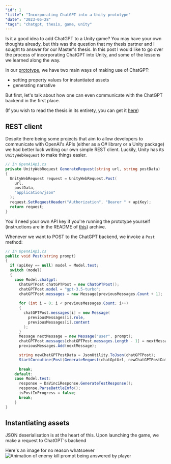 ```yaml
---
"id": 1
"title": "Incorporating ChatGPT into a Unity prototype"
"date": "2023-05-28"
"tags": "chatgpt, thesis, game, unity"
---
```


Is it a good idea to add ChatGPT to a Unity game? You may have your own thoughts already, but this was the question that my thesis partner and I sought to answer for our Master's thesis. In this post I would like to go over the process of incorporating ChatGPT into Unity, and some of the lessons we learned along the way.

In our [prototype](https://github.com/necrosmash/thesis_prototype), we have two main ways of making use of ChatGPT:
* setting property values for instantiated assets
* generating narrative

But first, let's talk about how one can even communicate with the ChatGPT backend in the first place.

(If you wish to read the thesis in its entirety, you can get it [here](https://www.google.com))

## REST client
Despite there being some projects that aim to allow developers to communicate with OpenAI's APIs (either as a C# library or a Unity package) we had better luck writing our own simple REST client. Luckily, Unity has its `UnityWebRequest` to make things easier.

```csharp
// In OpenAiApi.cs
private UnityWebRequest GenerateRequest(string url, string postData)
{
  UnityWebRequest request = UnityWebRequest.Post(
    url,
    postData,
    "application/json"
  );
  request.SetRequestHeader("Authorization", "Bearer " + apiKey);
  return request;
}
```

You'll need your own API key if you're running the prototype yourself (instructions are in the README of [this](https://github.com/necrosmash/thesis_prototype/releases/tag/v1.0.0)) archive.

Whenever we want to POST to the ChatGPT backend, we invoke a `Post` method:
```csharp
// In OpenAiApi.cs
public void Post(string prompt)
{
  if (apiKey == null) model = Model.test;
  switch (model)
  {
    case Model.chatgpt:
      ChatGPTPost chatGPTPost = new ChatGPTPost();
      chatGPTPost.model = "gpt-3.5-turbo";
      chatGPTPost.messages = new Message[previousMessages.Count + 1];
            
      for (int i = 0; i < previousMessages.Count; i++)
      {
        chatGPTPost.messages[i] = new Message(
          previousMessages[i].role,
          previousMessages[i].content
        );
      }
      Message nextMessage = new Message("user", prompt);
      chatGPTPost.messages[chatGPTPost.messages.Length - 1] = nextMessage;
      previousMessages.Add(nextMessage);

      string newChatGPTPostData = JsonUtility.ToJson(chatGPTPost);
      StartCoroutine(Post(GenerateRequest(chatGptUrl, newChatGPTPostData)));
            
      break;
    default:
    case Model.test:
      response = DaVinciResponse.GenerateTestResponse();
      response.ParseBattleInfo();
      isPostInProgress = false;
      break;
    }
}
```

## Instantiating assets
JSON deserialisation is at the heart of this. Upon launching the game, we make a request to ChatGPT's backend 

Here's an image for no reason whatsoever
![Animation of enemy kill prompt being answered by player](/1/1.gif)